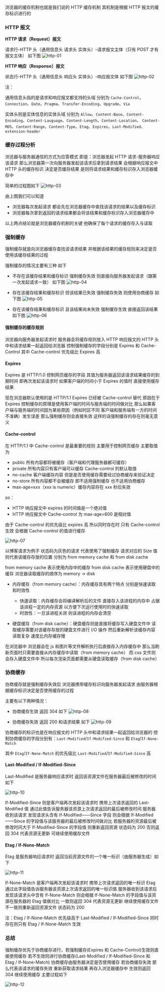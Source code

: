 浏览器的缓存机制也就是我们说的 HTTP 缓存机制 其机制是根据 HTTP 报文的缓存标识进行的

### HTTP 报文

**HTTP 请求（Request）报文**

请求行-HTTP 头（通用信息头 请求头 实体头）-请求报文主体（只有 POST 才有报文主体）
如下图
![http-01](./pictures/http-01.png)

**HTTP 响应（Response）报文**

状态行-HTTP 头（通用信息头 响应头 实体头）-响应报文体
如下图
![http-02](./pictures/http-02.png)

注：

通用信息头指的是请求和响应报文都支持的头域 分别为 `Cache-Control`、`Connection`、`Date`、`Pragma`、`Transfer-Encoding`、`Upgrade`、`Via`

实体头则是实体信息的实体头域 分别为 `Allow`、`Content-Base`、`Content-Encoding`、`Content-Lauguage`、`Content-Length`、`Content-Location`、
`Content-MD5`、`Content-Range`、`Content-Type`、`Etag`、`Expires`、`Last-Modified`、`extension-header`

### 缓存过程分析

浏览器与服务器通信的方式为应答模式 即是：浏览器发起 HTTP 请求-服务器响应该请求
那么浏览器第一次向服务器发起该请求后拿到请求结果 会根据响应报文中 HTTP 头的缓存标识
决定是否缓存结果 是则将请求结果和缓存标识存入浏览器缓存中

简单的过程图如下
![http-03](./pictures/http-03.png)

由上图我们可以知道

- 浏览器每次发起请求 都会先在浏览器缓存中查找该请求的结果以及缓存标识
- 浏览器每次拿到返回的请求结果都会将该结果和缓存标识存入浏览器缓存中

以上两点结论就是浏览器缓存机制的关键 他确保了每个请求的缓存存入与读取

### 强制缓存

强制缓存就是向浏览器缓存查找该请求结果 并根据该结果的缓存规则来决定是否使用该缓存结果的过程

强制缓存的情况主要有三种 如下

- 不存在该缓存结果和缓存标识 强制缓存失效 则直接向服务器发起请求（跟第一次发起请求一致）
  如下图
  ![http-04](./pictures/http-04.png)

- 存在该缓存结果和缓存标识 但该结果已失效 强制缓存失效 则使用协商缓存
  如下图
  ![http-05](./pictures/http-05.png)

- 存在该缓存结果和缓存标识 且该结果尚未失效 强制缓存生效 直接返回该结果
  如下图
  ![http-06](./pictures/http-06.png)

#### 强制缓存的缓存规则

浏览器向服务器发起请求时 服务器会将缓存规则放入 HTTP 响应报文的 HTTP 头中和请求结果一起返回给浏览器
控制强制缓存的字段分别是 Expires 和 Cache-Control 其中 Cache-control 优先级比 Expires 高

#### Expires

Expires 是 HTTP/1.0 控制网页缓存的字段 其值为服务器返回该请求结果缓存的到期时间 即再次发起该请求时 如果客户端的时间小于 Expires 的值时 直接使用缓存结果

现在浏览器默认使用的是 HTTP/1.1 Expires 已经被 Cache-control 替代
原因在于 Expires 控制缓存的原理是使用客户端的时间与服务端的时间做对比 那么如果客户端与服务端的时间因为某些原因（例如时区不同 客户端和服务端有一方的时间不准确）发生误差
那么强制缓存则会直接失效 这样的话强制缓存的存在则毫无意义

#### Cache-control

在 HTTP/1.1 中 Cache-control 是最重要的规则 主要用于控制网页缓存 主要取值为

- public 所有内容都将被缓存（客户端和代理服务器都可缓存）
- private 所有内容只有客户端可以缓存 Cache-control 的默认取值
- no-cache 客户端缓存内容 但是是否使用缓存需要经过协商缓存来验证决定
- no-store 所有内容都不会被缓存 即不适用强制缓存 也不适用协商缓存
- max-age=xxx（xxx is numeric）缓存内容将在 xxx 秒后失效

so：

- HTTP 响应报文中 expires 的时间值是一个绝对值
- HTTP 响应报文中 Cache-control 为 max-age=600 是相对值

由于 Cache-control 的优先级比 expires 高 所以同时存在时 只有 Cache-control 生效 会根据 Cache-control 的值进行缓存

![http-07](./pictures/http-07.png)

以博客请求为例子 状态码为灰色的请求 代表使用了强制缓存 请求对应的 Size 值则代表该缓存存放的位置
分别为 from memory cache 和 from disk cache

from memory cache 表示使用内存中的缓存
from disk cache 表示使用硬盘中的缓存
浏览器读取缓存的顺序为 memory -> disk

- 内存缓存（from memory cache）：内存缓存具有两个特点 分别是快速读取和时效性

  - 快速读取：内存缓存会将编译解析后的文件 直接存入该进程的内存中 占据该进程一定的内存资源 以方便下次运行使用时的快速读取
  - 时效性：一旦该进程关闭 则该进程的内存会清空

- 硬盘缓存（from disk cache）：硬盘缓存则是直接将缓存写入硬盘文件中 读取缓存需要对该缓存存放的硬盘文件进行 I/O 操作 然后重新解析该缓存内容 读取复杂 速度比内存缓存慢

在浏览器中 浏览器会在 js 和图片等文件解析执行后直接存入内存缓存中 那么当刷新页面时只需要直接从内存缓存中读取（from memory cache）
而 css 文件则会存入硬盘文件中 所以每次渲染页面都需要从硬盘读取缓存（from disk cache）

### 协商缓存

协商缓存就是强制缓存失效后 浏览器携带缓存标识向服务器发起请求 由服务器根据缓存标识决定是否使用缓存的过程

主要有以下两种情况：

- 协商缓存生效 返回 304 如下
  ![http-08](./pictures/http-08.png)

- 协商缓存失效 返回 200 和请求结果 如下
  ![http-09](./pictures/http-09.png)

协商缓存的标识也是在响应报文的 HTTP 头中和请求结果一起返回给浏览器的
控制协商缓存的字段分别有：`Last-Modified`/`If-Modified-Since` 和 `Etag`/`If-None-Match`

其中 `Etag`/`If-None-Match` 的优先级比 `Last-Modified`/`If-Modified-Since` 高

#### Last-Modified / If-Modified-Since

Last-Modified 是服务器响应请求时 返回该资源文件在服务器最后被修改的时间 如下

![http-10](./pictures/http-10.png)

If-Modified-Since 则是客户端再次发起该请求时 携带上次请求返回的 Last-Modified 值
通过此值告诉服务器该资源上次请求返回的最后被修改时间 服务器收到该请求 发现请求头含有 If-Modified——Since 字段
则会根据 If-Modified——Since 的字段值与该服务器的最后被修改时间做对比
若服务器的资源最后被修改时间大于 If-Modified-Since 的字段值 则重新返回资源 状态码为 200 否则返回 304 代表资源无更新 可继续使用缓存文件

#### Etag / If-None-Match

Etag 是服务器响应请求时 返回当前资源文件的一个唯一标识（由服务器生成）如下

![http-11](./pictures/http-11.png)

If-None-Match 是客户端再次发起该请求时 携带上次请求返回的唯一标识 Etag
通过此字段值告诉服务器该资源上次请求返回的唯一标识值 服务器收到该请求后 发现该请求头中含有 If-None-Match
则会根据 If-None-Match 的字段值与该资源在服务器的 Etag 值做对比 一致则返回 304 代表资源无更新 继续使用缓存文件 不一致则重新返回资源文件 状态码为 200

注：Etag / If-None-Match 优先级高于 Last-Modified / If-Modified-Since 同时存在则只有 Etag / If-None-Match 生效

### 总结

强制缓存优先于协商缓存进行，若强制缓存(Expires 和 Cache-Control)生效则直接使用缓存
若不生效则进行协商缓存(Last-Modified / If-Modified-Since 和 Etag / If-None-Match)
协商缓存由服务器决定是否使用缓存 若协商缓存失效 那么代表该请求的缓存失效 重新获取请求结果 再存入浏览器缓存中 生效则返回 304 继续使用缓存 主要过程如下

![http-12](./pictures/http-12.png)
